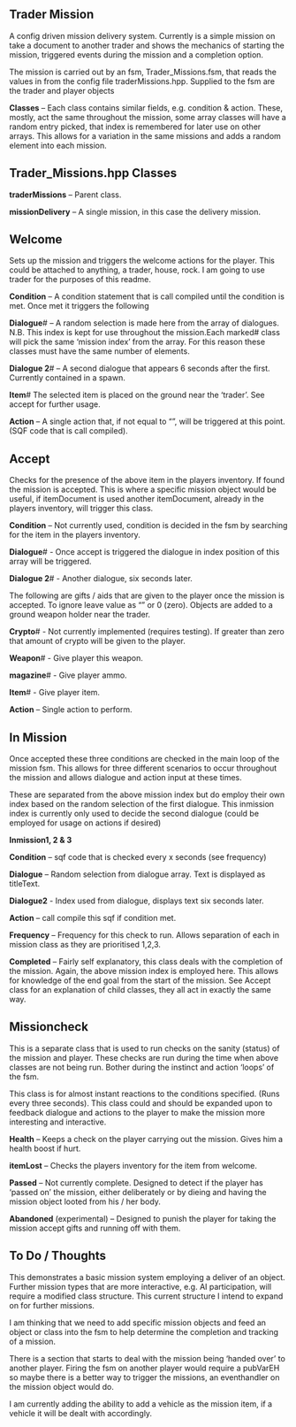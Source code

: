 ## Trader Mission ##

A config driven mission delivery system. Currently is a simple mission on take a document to another trader and shows the mechanics of starting the mission, triggered events during the mission and a completion option.

The mission is carried out by an fsm, Trader_Missions.fsm, that reads the values in from the config file traderMissions.hpp. Supplied to the fsm are the trader and player objects

**Classes** – Each class contains similar fields, e.g. condition & action. These, mostly, act the same throughout the mission, some array classes will have a random entry picked, that index is remembered for later use on other arrays. This allows for a variation in the same missions and adds a random element into each mission.

## Trader_Missions.hpp Classes ##

**traderMissions** – Parent class.

**missionDelivery** – A single mission, in this case the delivery mission.

## Welcome ##
Sets up the mission and triggers the welcome actions for the player. This could be attached to anything, a trader, house, rock. I am going to use trader for the purposes of this readme.

**Condition** – A condition statement that is call compiled until the condition is met. Once met it triggers the following

**Dialogue**# – A random selection is made here from the array of dialogues. N.B. This index is kept for use throughout the mission.Each marked# class will pick the same ‘mission index’ from the array. For this reason these classes must have the same number of elements.

**Dialogue 2**# – A second dialogue that appears 6 seconds after the first. Currently contained in a spawn.

**Item**# The selected item is placed on the ground near the ‘trader’. See accept for further usage.

**Action** – A single action that, if not equal to “”, will be triggered at this point. (SQF code that is call compiled).

## Accept ##
Checks for the presence of the above item in the players inventory. If found the mission is accepted. This is where a specific mission object would be useful, if itemDocument is used another itemDocument, already in the players inventory, will trigger this class.

**Condition** – Not currently used, condition is decided in the fsm by searching for the item in the players inventory.

**Dialogue**# - Once accept is triggered the dialogue in index position of this array will be triggered.

**Dialogue 2**# - Another dialogue, six seconds later.

The following are gifts / aids that are given to the player once the mission is accepted. To ignore leave value as “” or 0 (zero). Objects are added to a ground weapon holder near the trader.

**Crypto**# - Not currently implemented (requires testing). If greater than zero that amount of crypto will be given to the player.

**Weapon**# - Give player this weapon.

**magazine**# - Give player ammo.

**Item**# - Give player item.

**Action** – Single action to perform.


## In Mission ##
Once accepted these three conditions are checked in the main loop of the mission fsm. This allows for three different scenarios to occur throughout the mission and allows dialogue and action input at these times.

These are separated from the above mission index but do employ their own index based on the random selection of the first dialogue. This inmission index is currently only used to decide the second dialogue (could be employed for usage on actions if desired)

**Inmission1, 2 & 3**

**Condition** – sqf code that is checked every x seconds (see frequency)

**Dialogue** – Random selection from dialogue array. Text is displayed as titleText.

**Dialogue2** -  Index used from dialogue, displays text six seconds later.

**Action** – call compile this sqf if condition met.

**Frequency** – Frequency for this check to run. Allows separation of each in mission class as they are prioritised 1,2,3.

**Completed** – Fairly self explanatory, this class deals with the completion of the mission. Again, the above mission index is employed here. This allows for knowledge of the end goal from the start of the mission.
See Accept class for an explanation of child classes, they all act in exactly the same way.

## Missioncheck ##
This is a separate class that is used to run checks on the sanity (status) of the mission and player. These checks are run during the time when above classes are not being run. Bother during the instinct and action ‘loops’ of the fsm.

This class is for almost instant reactions to the conditions specified. (Runs every three seconds). This class could and should be expanded upon to feedback dialogue and actions to the player to make the mission more interesting and interactive.

**Health** – Keeps a check on the player carrying out the mission. Gives him a health boost if hurt.

**itemLost** – Checks the players inventory for the item from welcome.

**Passed** – Not currently complete. Designed to detect if the player has ‘passed on’ the mission, either deliberately or by dieing and having the mission object looted from his / her body.

**Abandoned** (experimental) – Designed to punish the player for taking the mission accept gifts and running off with them.

## To Do / Thoughts ##
This demonstrates a basic mission system employing a deliver of an object. Further mission types that are more interactive, e.g. AI participation, will require a modified class structure.  This current structure I intend to expand on for further missions.

I am thinking that we need to add specific mission objects and feed an object or class into the fsm to help determine the completion and tracking of a mission.

There is a section that starts to deal with the mission being ‘handed over’ to another player. Firing the fsm on another player would require a pubVarEH so maybe there is a better way to trigger the missions, an eventhandler on the mission object would do.

I am currently adding the ability to add a vehicle as the mission item, if a vehicle it will be dealt with accordingly.